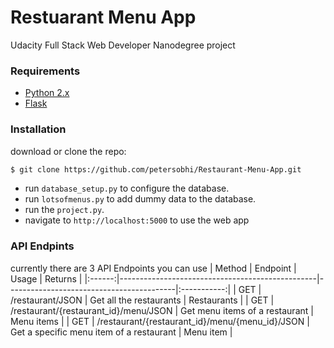 # Restuarant Menu App
Udacity Full Stack Web Developer Nanodegree project

### Requirements

* [Python 2.x](https://www.python.org/)
* [Flask](http://flask.pocoo.org/)

### Installation
download  or clone the repo:
```sh
$ git clone https://github.com/petersobhi/Restaurant-Menu-App.git
```
* run ```database_setup.py``` to configure the database.
* run ```lotsofmenus.py``` to add dummy data to the database.
* run the ```project.py```.
* navigate to ```http://localhost:5000``` to use the web app

### API Endpints
currently there are 3 API Endpoints you can use
| Method | Endpoint                                        | Usage                                    | Returns     |
|:------:|-------------------------------------------------|------------------------------------------|:-----------:|
| GET    | /restaurant/JSON                                | Get all the restaurants                  | Restaurants |
| GET    | /restaurant/{restaurant_id}/menu/JSON           | Get menu items of a restaurant           | Menu items  |
| GET    | /restaurant/{restaurant_id}/menu/{menu_id}/JSON | Get a specific menu item of a restaurant | Menu item   |
